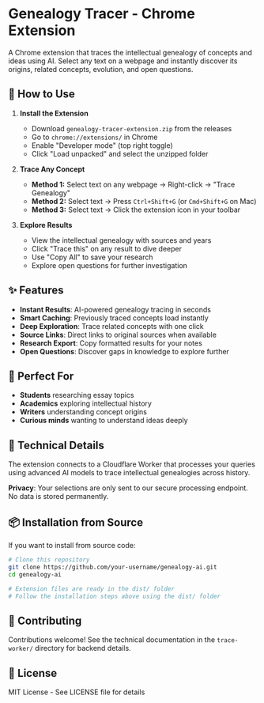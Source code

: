 # Genealogy Tracer - Chrome Extension

A Chrome extension that traces the intellectual genealogy of concepts and ideas using AI. Select any text on a webpage and instantly discover its origins, related concepts, evolution, and open questions.

## 🚀 How to Use

1. **Install the Extension**
   - Download `genealogy-tracer-extension.zip` from the releases
   - Go to `chrome://extensions/` in Chrome
   - Enable "Developer mode" (top right toggle)
   - Click "Load unpacked" and select the unzipped folder

2. **Trace Any Concept**
   - **Method 1:** Select text on any webpage → Right-click → "Trace Genealogy"
   - **Method 2:** Select text → Press `Ctrl+Shift+G` (or `Cmd+Shift+G` on Mac)
   - **Method 3:** Select text → Click the extension icon in your toolbar

3. **Explore Results**
   - View the intellectual genealogy with sources and years
   - Click "Trace this" on any result to dive deeper
   - Use "Copy All" to save your research
   - Explore open questions for further investigation

## ✨ Features

- **Instant Results**: AI-powered genealogy tracing in seconds
- **Smart Caching**: Previously traced concepts load instantly
- **Deep Exploration**: Trace related concepts with one click
- **Source Links**: Direct links to original sources when available
- **Research Export**: Copy formatted results for your notes
- **Open Questions**: Discover gaps in knowledge to explore further

## 🎯 Perfect For

- **Students** researching essay topics
- **Academics** exploring intellectual history
- **Writers** understanding concept origins
- **Curious minds** wanting to understand ideas deeply

## 🔧 Technical Details

The extension connects to a Cloudflare Worker that processes your queries using advanced AI models to trace intellectual genealogies across history.

**Privacy**: Your selections are only sent to our secure processing endpoint. No data is stored permanently.

## 📦 Installation from Source

If you want to install from source code:

```bash
# Clone this repository
git clone https://github.com/your-username/genealogy-ai.git
cd genealogy-ai

# Extension files are ready in the dist/ folder
# Follow the installation steps above using the dist/ folder
```

## 🤝 Contributing

Contributions welcome! See the technical documentation in the `trace-worker/` directory for backend details.

## 📄 License

MIT License - See LICENSE file for details 
